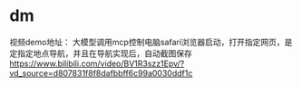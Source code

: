 # dm
视频demo地址：
大模型调用mcp控制电脑safari浏览器启动，打开指定网页，是定指定地点导航，并且在导航实现后，自动截图保存
https://www.bilibili.com/video/BV1R3szz1Epv/?vd_source=d807831f8f8dafbbff6c99a0030ddf1c
